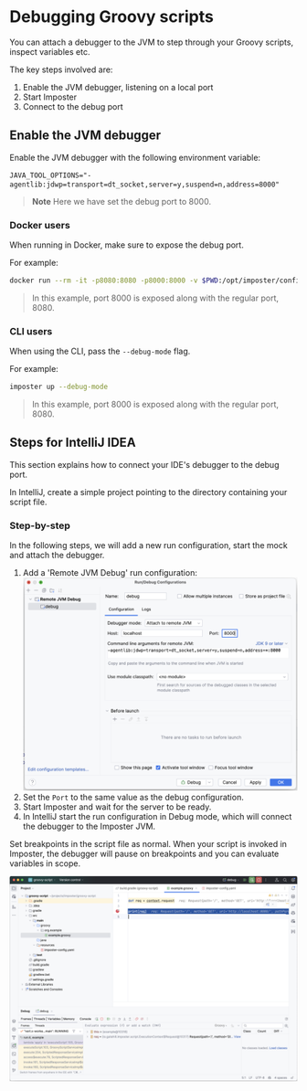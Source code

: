 # Debugging Groovy scripts

You can attach a debugger to the JVM to step through your Groovy scripts, inspect variables etc.

The key steps involved are:

1. Enable the JVM debugger, listening on a local port
2. Start Imposter
3. Connect to the debug port

## Enable the JVM debugger

Enable the JVM debugger with the following environment variable:

    JAVA_TOOL_OPTIONS="-agentlib:jdwp=transport=dt_socket,server=y,suspend=n,address=8000"

> **Note**
> Here we have set the debug port to 8000.

### Docker users

When running in Docker, make sure to expose the debug port.

For example:

```bash
docker run --rm -it -p8080:8080 -p8000:8000 -v $PWD:/opt/imposter/config outofcoffee/imposter
```

> In this example, port 8000 is exposed along with the regular port, 8080.

### CLI users

When using the CLI, pass the `--debug-mode` flag.

For example:

```bash
imposter up --debug-mode
```

> In this example, port 8000 is exposed along with the regular port, 8080.

## Steps for IntelliJ IDEA

This section explains how to connect your IDE's debugger to the debug port.

In IntelliJ, create a simple project pointing to the directory containing your script file.

### Step-by-step

In the following steps, we will add a new run configuration, start the mock and attach the debugger.

1. Add a 'Remote JVM Debug' run configuration:
   ![groovy_jvm_debug_config.png](images/groovy_jvm_debug_config.png)
2. Set the `Port` to the same value as the debug configuration.
3. Start Imposter and wait for the server to be ready.
4. In IntelliJ start the run configuration in Debug mode, which will connect the debugger to the Imposter JVM.

Set breakpoints in the script file as normal. When your script is invoked in Imposter, the debugger will pause on breakpoints and you can evaluate variables in scope.

![groovy_debug.png](images/groovy_debug.png)
